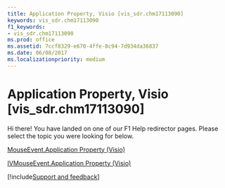 ```yaml
---
title: Application Property, Visio [vis_sdr.chm17113090]
keywords: vis_sdr.chm17113090
f1_keywords:
- vis_sdr.chm17113090
ms.prod: office
ms.assetid: 7ccf8329-e670-4ffe-8c94-7d934da36837
ms.date: 06/08/2017
ms.localizationpriority: medium
---
```



# Application Property, Visio [vis_sdr.chm17113090]

Hi there! You have landed on one of our F1 Help redirector pages. Please select the topic you were looking for below.

[MouseEvent.Application Property (Visio)](https://msdn.microsoft.com/library/9e1ddf36-4b47-b697-1dd5-914a0442113d%28Office.15%29.aspx)

[IVMouseEvent.Application Property (Visio)](https://msdn.microsoft.com/library/dc74f482-2807-3480-8bfc-e8b915f0dff8%28Office.15%29.aspx)

[!include[Support and feedback](~/includes/feedback-boilerplate.md)]